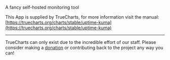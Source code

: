 A fancy self-hosted monitoring tool

This App is supplied by TrueCharts, for more information visit the manual: [https://truecharts.org/charts/stable/uptime-kuma](https://truecharts.org/charts/stable/uptime-kuma)

---

TrueCharts can only exist due to the incredible effort of our staff.
Please consider making a [donation](https://truecharts.org/about/sponsor) or contributing back to the project any way you can!
